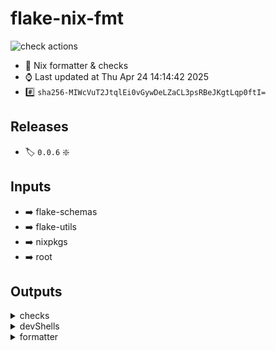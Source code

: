 # flake-nix-fmt

![check actions](https://github.com/denis101/flake-nix-fmt/actions/workflows/check.yml/badge.svg)

- :page_with_curl: Nix formatter & checks
- :watch: Last updated at Thu Apr 24 14:14:42 2025
- :hash: `sha256-MIWcVuT2JtqlEi0vGywDeLZaCL3psRBeJKgtLqp0ftI=`

## Releases

- :label: `0.0.6` :sparkle:
## Inputs

- :arrow_right: flake-schemas
- :arrow_right: flake-utils
- :arrow_right: nixpkgs
- :arrow_right: root

## Outputs

<details><summary>checks</summary>

### checks

- :heavy_check_mark: fmt

### systems

- :computer: aarch64-darwin
- :computer: aarch64-linux
- :computer: i686-linux
- :computer: x86_64-darwin
- :computer: x86_64-linux

</details>

<details><summary>devShells</summary>

### devShells

- :pager: default
- :pager: githubActions

### systems

- :computer: aarch64-darwin
- :computer: aarch64-linux
- :computer: i686-linux
- :computer: x86_64-darwin
- :computer: x86_64-linux

</details>


<details><summary>formatter</summary>

### formatters

- :pager: alejandra-4.0.0

### systems

- :computer: aarch64-darwin
- :computer: aarch64-linux
- :computer: i686-linux
- :computer: x86_64-darwin
- :computer: x86_64-linux

</details>
